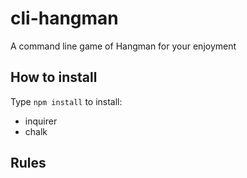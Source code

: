 
# cli-hangman
A command line game of Hangman for your enjoyment

## How to install
Type `npm install` to install:
  * inquirer
  * chalk

## Rules
